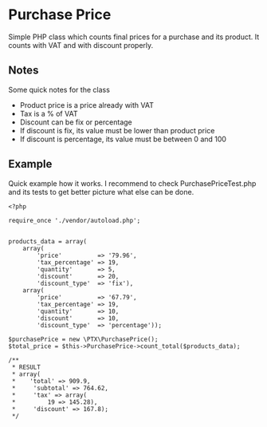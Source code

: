 # Purchase Price

Simple PHP class which counts final prices for a purchase and its product. It counts with VAT and with discount properly.

## Notes

Some quick notes for the class

* Product price is a price already with VAT
* Tax is a % of VAT
* Discount can be fix or percentage
* If discount is fix, its value must be lower than product price
* If discount is percentage, its value must be between 0 and 100

## Example

Quick example how it works. I recommend to check PurchasePriceTest.php and its tests to get better picture what else can be done.

```
<?php

require_once './vendor/autoload.php';


products_data = array(
    array(
        'price'          => '79.96',
        'tax_percentage' => 19,
        'quantity'       => 5,
        'discount'       => 20,
        'discount_type'  => 'fix'),
    array(
        'price'          => '67.79',
        'tax_percentage' => 19,
        'quantity'       => 10,
        'discount'       => 10,
        'discount_type'  => 'percentage'));

$purchasePrice = new \PTX\PurchasePrice();
$total_price = $this->PurchasePrice->count_total($products_data);

/**
 * RESULT
 * array(
 *    'total' => 909.9,
 *     'subtotal' => 764.62,
 *     'tax' => array(
 *         19 => 145.28),
 *     'discount' => 167.8);
 */
```
